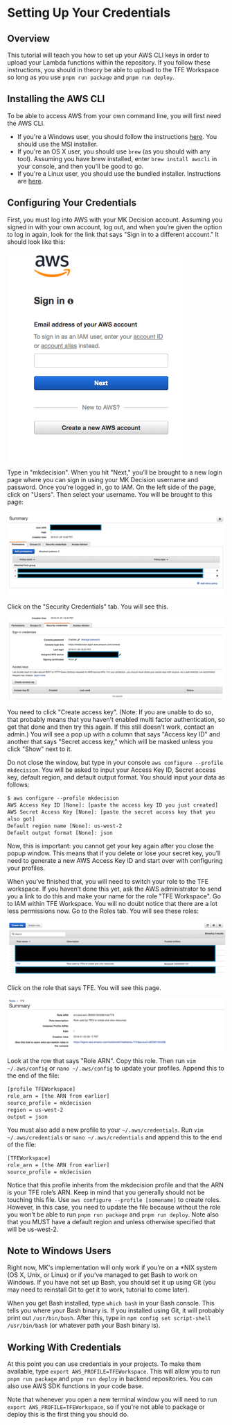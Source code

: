 # Setting Up Your Credentials

## Overview

This tutorial will teach you how to set up your AWS CLI keys in order to upload your Lambda functions within the repository. If you follow these instructions, you should in theory be able to upload to the TFE Workspace so long as you use `pnpm run package` and `pnpm run deploy`.

## Installing the AWS CLI

To be able to access AWS from your own command line, you will first need the AWS CLI.
* If you're a Windows user, you should follow the instructions [here](https://docs.aws.amazon.com/cli/latest/userguide/awscli-install-windows.html). You should use the MSI installer.
* If you're an OS X user, you should use `brew` (as you should with any tool). Assuming you have brew installed, enter `brew install awscli` in your console, and then you'll be good to go.
* If you're a Linux user, you should use the bundled installer. Instructions are [here](https://docs.aws.amazon.com/cli/latest/userguide/awscli-install-bundle.html).

## Configuring Your Credentials

First, you must log into AWS with your MK Decision account. Assuming you signed in with your own account, log out, and when you’re given the option to log in again, look for the link that says "Sign in to a different account." It should look like this:

![alt text](images/1.png)

Type in "mkdecision". When you hit "Next," you’ll be brought to a new login page where you can sign in using your MK Decision username and password. Once you’re logged in, go to IAM. On the left side of the page, click on "Users". Then select your username. You will be brought to this page:

![alt text](images/2.png)

Click on the "Security Credentials" tab. You will see this.

![alt text](images/3.png)

You need to click "Create access key". (Note: If you are unable to do so, that probably means that you haven’t enabled multi factor authentication, so get that done and then try this again. If this still doesn't work, contact an admin.) You will see a pop up with a column that says "Access key ID" and another that says "Secret access key," which will be masked unless you click "Show" next to it.

Do not close the window, but type in your console `aws configure --profile mkdecision`. You will be asked to input your Access Key ID, Secret access key, default region, and default output format. You should input your data as follows:

	$ aws configure --profile mkdecision
	AWS Access Key ID [None]: [paste the access key ID you just created]
	AWS Secret Access Key [None]: [paste the secret access key that you also got]
	Default region name [None]: us-west-2
	Default output format [None]: json

Now, this is important: you cannot get your key again after you close the popup window. This means that if you delete or lose your secret key, you’ll need to generate a new AWS Access Key ID and start over with configuring your profiles.

When you’ve finished that, you will need to switch your role to the TFE workspace. If you haven’t done this yet, ask the AWS administrator to send you a link to do this and make your name for the role "TFE Workspace". Go to IAM within TFE Workspace. You will no doubt notice that there are a lot less permissions now. Go to the Roles tab. You will see these roles:

![alt text](images/4.png)

Click on the role that says TFE. You will see this page.

![alt text](images/5.png)

Look at the row that says "Role ARN". Copy this role. Then run `vim ~/.aws/config` or `nano ~/.aws/config` to update your profiles. Append this to the end of the file:

    [profile TFEWorkspace]
    role_arn = [the ARN from earlier]
    source_profile = mkdecision
    region = us-west-2
    output = json
    
You must also add a new profile to your `~/.aws/credentials`. Run `vim ~/.aws/credentials` or `nano ~/.aws/credentials` and append this to the end of the file:

    [TFEWorkspace]
    role_arn = [the ARN from earlier]
    source_profile = mkdecision

Notice that this profile inherits from the mkdecision profile and that the ARN is your TFE role’s ARN. Keep in mind that you generally should not be touching this file. Use `aws configure --profile [somename]` to create roles. However, in this case, you need to update the file because without the role you won’t be able to run `pnpm run package` and `pnpm run deploy`. Note also that you MUST have a default region and unless otherwise specified that will be us-west-2.

## Note to Windows Users

Right now, MK's implementation will only work if you’re on a \*NIX system (OS X, Unix, or Linux) or if you’ve managed to get Bash to work on Windows. If you have not set up Bash, you should set it up using Git (you may need to reinstall Git to get it to work, tutorial to come later).

When you get Bash installed, type `which bash` in your Bash console. This tells you where your Bash binary is. If you installed using Git, it will probably print out `/usr/bin/bash`. After this, type in `npm config set script-shell /usr/bin/bash` (or whatever path your Bash binary is).

## Working With Credentials

At this point you can use credentials in your projects. To make them available, type `export AWS_PROFILE=TFEWorkspace`. This will allow you to run `pnpm run package` and `pnpm run deploy` in backend repositories. You can also use AWS SDK functions in your code base.

Note that whenever you open a new terminal window you will need to run `export AWS_PROFILE=TFEWorkspace`, so if you're not able to package or deploy this is the first thing you should do.
